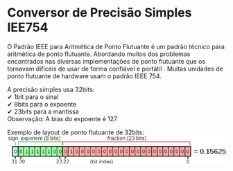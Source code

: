 # Conversor de Precisão Simples IEE754

O Padrão IEEE para Aritmética de Ponto Flutuante é um padrão técnico para aritmética de ponto flutuante. Abordando muitos dos problemas encontrados nas diversas implementações de ponto flutuante que os tornavam difíceis de usar de forma confiável e portátil . Muitas unidades de ponto flutuante de hardware usam o padrão IEEE 754.  

A precisão simples usa 32bits:<br>
✔ 1bit para o sinal<br>
✔ 8bits para o expoente<br>
✔ 23bits para a mantissa<br>
Observação: A bias do expoente é 127<br>

Exemplo de layout de ponto flutuante de 32bits:<br>
<img src="src/img-layout.png">
